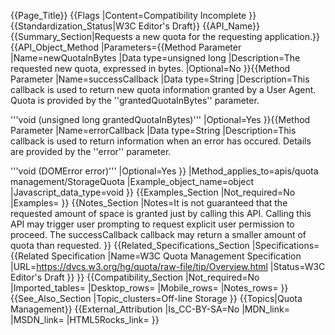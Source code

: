 {{Page_Title}}
{{Flags
|Content=Compatibility Incomplete
}}
{{Standardization_Status|W3C Editor's Draft}}
{{API_Name}}
{{Summary_Section|Requests a new quota for the requesting application.}}
{{API_Object_Method
|Parameters={{Method Parameter
|Name=newQuotaInBytes
|Data type=unsigned long
|Description=The requested new quota, expressed in bytes.
|Optional=No
}}{{Method Parameter
|Name=successCallback
|Data type=String
|Description=This callback is used to return new quota information granted by a User Agent. Quota is provided by the ''grantedQuotaInBytes'' parameter.

'''void (unsigned long grantedQuotaInBytes)'''
|Optional=Yes
}}{{Method Parameter
|Name=errorCallback
|Data type=String
|Description=This callback is used to return information when an error has occured. Details are provided by the ''error'' parameter.

'''void (DOMError error)'''
|Optional=Yes
}}
|Method_applies_to=apis/quota management/StorageQuota
|Example_object_name=object
|Javascript_data_type=void
}}
{{Examples_Section
|Not_required=No
|Examples=
}}
{{Notes_Section
|Notes=It is not guaranteed that the requested amount of space is granted just by calling this API. Calling this API may trigger user prompting to request explicit user permission to proceed. The successCallback callback may return a smaller amount of quota than requested.
}}
{{Related_Specifications_Section
|Specifications={{Related Specification
|Name=W3C Quota Management Specification
|URL=https://dvcs.w3.org/hg/quota/raw-file/tip/Overview.html
|Status=W3C Editor's Draft
}}
}}
{{Compatibility_Section
|Not_required=No
|Imported_tables=
|Desktop_rows=
|Mobile_rows=
|Notes_rows=
}}
{{See_Also_Section
|Topic_clusters=Off-line Storage
}}
{{Topics|Quota Management}}
{{External_Attribution
|Is_CC-BY-SA=No
|MDN_link=
|MSDN_link=
|HTML5Rocks_link=
}}
